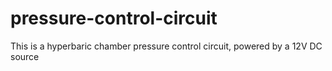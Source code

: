 # pressure-control-circuit
This is a hyperbaric chamber pressure control circuit, powered by a 12V DC source
